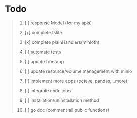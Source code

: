 # Todo

> 1. [ ] response Model (for my apis)
>
> 2. [x] complete fslite
>
> 3. [x] complete plainHandlers(minioth)
>
> 4. [ ] automate tests
>
> 5. [ ] update frontapp
>
> 6. [ ] update resource/volume management with minio
>
> 7. [ ] implement more apps (octave, pandas, ..more)
>
> 8. [ ] integrate code jobs
>
> 9. [ ] installation/uninstallation method
>
> 10. [ ] go doc  (comment all public functions)
